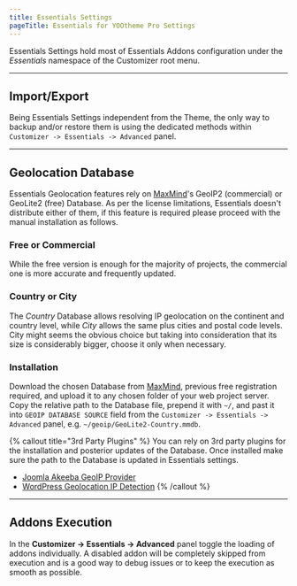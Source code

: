 ```yaml
---
title: Essentials Settings
pageTitle: Essentials for YOOtheme Pro Settings
---
```


Essentials Settings hold most of Essentials Addons configuration under the _Essentials_ namespace of the Customizer root menu.

---

## Import/Export

Being Essentials Settings independent from the Theme, the only way to backup and/or restore them is using the dedicated methods within `Customizer -> Essentials -> Advanced` panel.

---

## Geolocation Database

Essentials Geolocation features rely on [MaxMind](https://www.maxmind.com/en/geoip2-services-and-databases)'s GeoIP2 (commercial) or GeoLite2 (free) Database. As per the license limitations, Essentials doesn't distribute either of them, if this feature is required please proceed with the manual installation as follows.

### Free or Commercial

While the free version is enough for the majority of projects, the commercial one is more accurate and frequently updated.

### Country or City

The _Country_ Database allows resolving IP geolocation on the continent and country level, while _City_ allows the same plus cities and postal code levels. City might seems the obvious choice but taking into consideration that its size is considerably bigger, choose it only when necessary.

### Installation

Download the chosen Database from [MaxMind](https://www.maxmind.com/en/geoip2-services-and-database), previous free registration required, and upload it to any chosen folder of your web project server. Copy the relative path to the Database file, prepend it with `~/`, and past it into `GEOIP DATABASE SOURCE` field from the `Customizer -> Essentials -> Advanced` panel, e.g. `~/geoip/GeoLite2-Country.mmdb`.

{% callout title="3rd Party Plugins" %}
You can rely on 3rd party plugins for the installation and posterior updates of the Database. Once installed make sure the path to the Database is updated in Essentials settings.

- [Joomla Akeeba GeoIP Provider](https://www.akeeba.com/download/akgeoip.html)
- [WordPress Geolocation IP Detection](https://wordpress.org/plugins/geoip-detect/)
{% /callout %}

---

## Addons Execution

In the **Customizer -> Essentials -> Advanced** panel toggle the loading of addons individually. A disabled addon will be completely skipped from execution and is a good way to debug issues or to keep the execution as smooth as possible.
